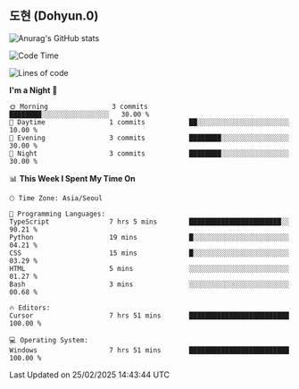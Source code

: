 ## 도현 (Dohyun.0)
![Anurag's GitHub stats](https://github-readme-stats.vercel.app/api?username=anuraghazra&theme=dark&show_icons=true)
<!--START_SECTION:waka-->
![Code Time](http://img.shields.io/badge/Code%20Time-11%20hrs%2055%20mins-blue)

![Lines of code](https://img.shields.io/badge/From%20Hello%20World%20I%27ve%20Written-6.2%20thousand%20lines%20of%20code-blue)

**I'm a Night 🦉** 

```text
🌞 Morning                3 commits           ████████░░░░░░░░░░░░░░░░░   30.00 % 
🌆 Daytime                1 commits           ██░░░░░░░░░░░░░░░░░░░░░░░   10.00 % 
🌃 Evening                3 commits           ████████░░░░░░░░░░░░░░░░░   30.00 % 
🌙 Night                  3 commits           ████████░░░░░░░░░░░░░░░░░   30.00 % 
```


📊 **This Week I Spent My Time On** 

```text
🕑︎ Time Zone: Asia/Seoul

💬 Programming Languages: 
TypeScript               7 hrs 5 mins        ███████████████████████░░   90.21 % 
Python                   19 mins             █░░░░░░░░░░░░░░░░░░░░░░░░   04.21 % 
CSS                      15 mins             █░░░░░░░░░░░░░░░░░░░░░░░░   03.29 % 
HTML                     5 mins              ░░░░░░░░░░░░░░░░░░░░░░░░░   01.27 % 
Bash                     3 mins              ░░░░░░░░░░░░░░░░░░░░░░░░░   00.68 % 

🔥 Editors: 
Cursor                   7 hrs 51 mins       █████████████████████████   100.00 % 

💻 Operating System: 
Windows                  7 hrs 51 mins       █████████████████████████   100.00 % 
```


 Last Updated on 25/02/2025 14:43:44 UTC
<!--END_SECTION:waka-->
